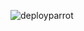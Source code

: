![deployparrot](https://user-images.githubusercontent.com/44814485/179374424-094595d2-9039-4d80-b88d-b7fb5f2e930d.gif)
